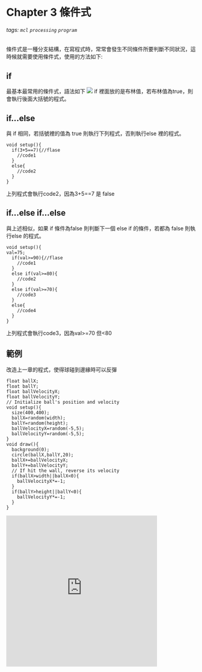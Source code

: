 # Chapter 3 條件式
###### tags: `mcl` `processing` `program`

條件式是一種分支結構，在寫程式時，常常會發生不同條件所要判斷不同狀況，這時候就需要使用條件式，使用的方法如下:
## if 
最基本最常用的條件式，語法如下
![](https://codimd.mcl.math.ncu.edu.tw/uploads/upload_c6e7fc2d6d9f01c02551f8773e043430.png)
if 裡面放的是布林值，若布林值為true，則會執行後面大括號的程式。

## if...else

與 if 相同，若括號裡的值為 true 則執行下列程式，否則執行else 裡的程式。

``` java=1
void setup(){
  if(3+5==7){//flase
    //code1
  }
  else{
    //code2
  }
}
```

上列程式會執行code2，因為3+5==7 是 false

## if...else if...else

與上述相似，如果 if 條件為false 則判斷下一個 else if 的條件，若都為 false 則執行else 的程式。

``` java=1
void setup(){
val=75;
  if(val>=90){//flase
    //code1
  }
  else if(val>=80){
    //code2 
  }
  else if(val>=70){
    //code3 
  }
  else{
    //code4
  }
}
```
上列程式會執行code3，因為val>=70 但<80 


## 範例

改造上一章的程式，使得球碰到邊緣時可以反彈

``` java=1
float ballX;
float ballY;
float ballVelocityX;
float ballVelocityY;
// Initialize ball's position and velocity
void setup(){
  size(400,400);
  ballX=random(width);
  ballY=random(height);
  ballVelocityX=random(-5,5);
  ballVelocityY=random(-5,5);
}
void draw(){
  background(0);
  circle(ballX,ballY,20);
  ballX+=ballVelocityX;
  ballY+=ballVelocityY;
  // If hit the wall, reverse its velocity
  if(ballX>width||ballX<0){
    ballVelocityX*=-1;
  }
  if(ballY>height||ballY<0){
    ballVelocityY*=-1;
  }
}
```
<iframe src="https://editor.p5js.org/leon890820/embed/nsi7ASN1c" style="
    width: 400.99306px;
    height: 400.99306px;
    border-width: 0px;
"></iframe>






